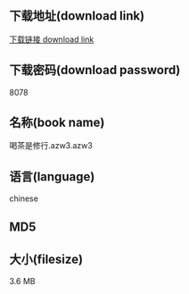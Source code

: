 ## 下载地址(download link)
[下载链接 download link](https://tutu365.netlify.app/?s=%E5%96%9D%E8%8C%B6%E6%98%AF%E4%BF%AE%E8%A1%8C.azw3)

## 下载密码(download password)
8078

## 名称(book name)
喝茶是修行.azw3.azw3

## 语言(language)
chinese

## MD5


## 大小(filesize)
3.6 MB
